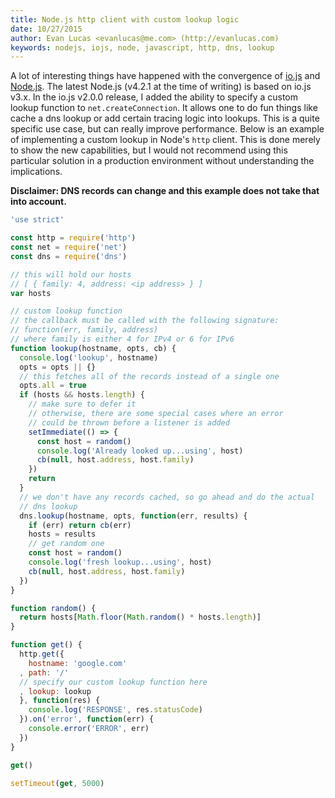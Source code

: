 ```yaml
---
title: Node.js http client with custom lookup logic
date: 10/27/2015
author: Evan Lucas <evanlucas@me.com> (http://evanlucas.com)
keywords: nodejs, iojs, node, javascript, http, dns, lookup
---
```


A lot of interesting things have happened with the convergence of
[io.js](https://iojs.org) and [Node.js](https://nodejs.org). The latest
Node.js (v4.2.1 at the time of writing) is based on io.js v3.x. In the
io.js v2.0.0 release, I added the ability to specify a custom lookup function
to `net.createConnection`. It allows one to do fun things like cache a dns
lookup or add certain tracing logic into lookups. This is a quite specific
use case, but can really improve performance. Below is an example of
implementing a custom lookup in Node's `http` client. This is done merely
to show the new capabilities, but I would not recommend using this particular
solution in a production environment without understanding the implications.

**Disclaimer: DNS records can change and this example does not take that
into account.**


```js
'use strict'

const http = require('http')
const net = require('net')
const dns = require('dns')

// this will hold our hosts
// [ { family: 4, address: <ip address> } ]
var hosts

// custom lookup function
// the callback must be called with the following signature:
// function(err, family, address)
// where family is either 4 for IPv4 or 6 for IPv6
function lookup(hostname, opts, cb) {
  console.log('lookup', hostname)
  opts = opts || {}
  // this fetches all of the records instead of a single one
  opts.all = true
  if (hosts && hosts.length) {
    // make sure to defer it
    // otherwise, there are some special cases where an error
    // could be thrown before a listener is added
    setImmediate(() => {
      const host = random()
      console.log('Already looked up...using', host)
      cb(null, host.address, host.family)
    })
    return
  }
  // we don't have any records cached, so go ahead and do the actual
  // dns lookup
  dns.lookup(hostname, opts, function(err, results) {
    if (err) return cb(err)
    hosts = results
    // get random one
    const host = random()
    console.log('fresh lookup...using', host)
    cb(null, host.address, host.family)
  })
}

function random() {
  return hosts[Math.floor(Math.random() * hosts.length)]
}

function get() {
  http.get({
    hostname: 'google.com'
  , path: '/'
  // specify our custom lookup function here
  , lookup: lookup
  }, function(res) {
    console.log('RESPONSE', res.statusCode)
  }).on('error', function(err) {
    console.error('ERROR', err)
  })
}

get()

setTimeout(get, 5000)
```
